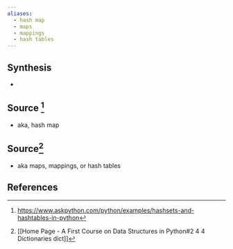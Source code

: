 ```yaml
---
aliases:
  - hash map
  - maps
  - mappings
  - hash tables
---
```

## Synthesis
- 
## Source [^1]
- aka, hash map

## Source[^2]
- aka maps, mappings, or hash tables
## References

[^1]: https://www.askpython.com/python/examples/hashsets-and-hashtables-in-python
[^2]: [[Home Page - A First Course on Data Structures in Python#2 4 4 Dictionaries dict]]